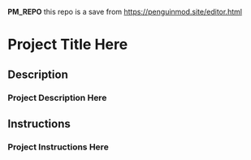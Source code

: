 __PM_REPO__
this repo is a save from https://penguinmod.site/editor.html
# Project Title Here
## Description
### Project Description Here
## Instructions
### Project Instructions Here
